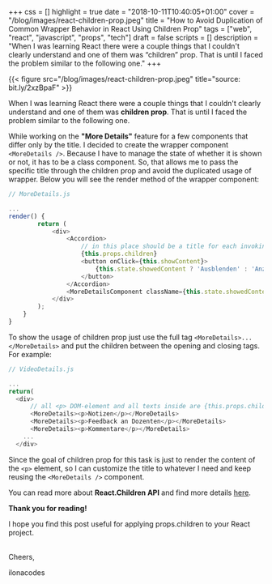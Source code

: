 +++
css = []
highlight = true
date = "2018-10-11T10:40:05+01:00"
cover = "/blog/images/react-children-prop.jpeg"
title = "How to Avoid Duplication of Common Wrapper Behavior in React Using Children Prop"
tags = ["web", "react", "javascript", "props", "tech"]
draft = false
scripts = []
description = "When I was learning React there were a couple things that I couldn't clearly understand and one of them was “children” prop. That is until I faced the problem similar to the following one."
+++

{{< figure src="/blog/images/react-children-prop.jpeg" title="source: bit.ly/2xzBpaF" >}}

When I was learning React there were a couple things that I couldn't clearly understand and one of them was **children prop**. That is until I faced the problem similar to the following one.

<!--more-->

While working on the **"More Details"** feature for a few components that differ only by the title. I decided to create the wrapper component  `<MoreDetails />`. Because I have to manage the state of whether it is shown or not, it has to be a class component. So, that allows me to pass the specific title through the children prop and avoid the duplicated usage of wrapper. Below you will see the  render method of the wrapper component:

```javascript
// MoreDetails.js

...
render() {
        return (
            <div>
                <Accordion>
                    // in this place should be a title for each invoking the MoreDetails component
                    {this.props.children}
                    <button onClick={this.showContent}>
                        {this.state.showedContent ? 'Ausblenden' : 'Anzeigen'}
                    </button>
                </Accordion>
                <MoreDetailsComponent className={this.state.showedContent ? show : hide}/>
            </div>
        );
    }
}
```

To show the usage of children prop just use the full tag `<MoreDetails>...</MoreDetails>` and put the children between the opening and closing tags. For example:

```javascript
// VideoDetails.js

...
return(
  <div>
      // all <p> DOM-element and all texts inside are {this.props.children} for <MoreDetails /> component
      <MoreDetails><p>Notizen</p></MoreDetails>
      <MoreDetails><p>Feedback an Dozenten</p></MoreDetails>
      <MoreDetails><p>Kommentare</p></MoreDetails>
  	...
  </div>                   
```   

Since the goal of children prop for this task is just to render the content of the `<p>` element, so I can customize the title to whatever I need and keep reusing the `<MoreDetails />` component.

You can read more about **React.Children API** and find more details [here](https://reactjs.org/docs/react-api.html#react.children).

**Thank you for reading!**

I hope you find this post useful for applying props.children to your React project.

<br>
Cheers,

ilonacodes
